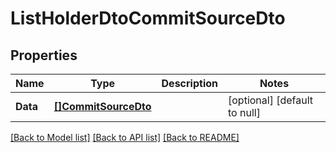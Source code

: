 # ListHolderDtoCommitSourceDto

## Properties
Name | Type | Description | Notes
------------ | ------------- | ------------- | -------------
**Data** | [**[]CommitSourceDto**](CommitSourceDto.md) |  | [optional] [default to null]

[[Back to Model list]](../README.md#documentation-for-models) [[Back to API list]](../README.md#documentation-for-api-endpoints) [[Back to README]](../README.md)


